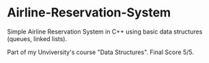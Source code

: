 # Airline-Reservation-System
Simple Airline Reservation System in C++ using basic data structures (queues, linked lists).

Part of my Unviversity's course "Data Structures". Final Score 5/5.
